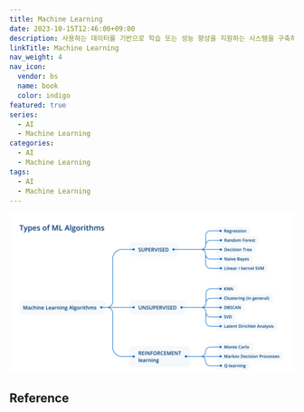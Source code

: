 ```yaml
---
title: Machine Learning
date: 2023-10-15T12:46:00+09:00
description: 사용하는 데이터를 기반으로 학습 또는 성능 향상을 지원하는 시스템을 구축하는 데 초점을 맞추는 인공 지능(AI)의 하위 집합
linkTitle: Machine Learning
nav_weight: 4
nav_icon:
  vendor: bs
  name: book
  color: indigo
featured: true
series:
  - AI
  - Machine Learning
categories:
  - AI
  - Machine Learning
tags:
  - AI
  - Machine Learning
---
```


![Machine Learning](ml-algorithms.webp)

## Reference
